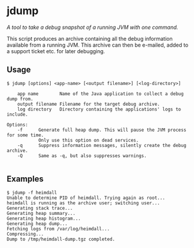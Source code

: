 jdump
========
*A tool to take a debug snapshot of a running JVM with one command.*

This script produces an archive containing all the debug information available 
from a running JVM. This archive can then be e-mailed, added to a support 
ticket etc. for later debugging.

Usage
-----

```
$ jdump [options] <app-name> [<output filename>] [<log-directory>]

    app name        Name of the Java application to collect a debug dump from.
    output filename Filename for the target debug archive.
    log directory   Directory containing the applications' logs to include.

Options:
    -f      Generate full heap dump. This will pause the JVM process for some time.
            Only use this option on dead services.
    -q      Suppress information messages, silently create the debug archive.
    -Q      Same as -q, but also suppresses warnings.


```

Examples
--------

```
$ jdump -f heimdall
Unable to determine PID of heimdall. Trying again as root...
heimdall is running as the archive user; switching user...
Generating stack trace...
Generating heap summary...
Generating heap histogram...
Generating heap dump...
Fetching logs from /var/log/heimdall...
Compressing...
Dump to /tmp/heimdall-dump.tgz completed.
```

